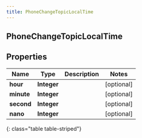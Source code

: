 ```yaml
---
title: PhoneChangeTopicLocalTime
---
```

## PhoneChangeTopicLocalTime


## Properties

| Name | Type | Description | Notes |
| ------------ | ------------- | ------------- | ------------- |
| **hour** | <!----><!---->**Integer**<!----> |  |  [optional] |
| **minute** | <!----><!---->**Integer**<!----> |  |  [optional] |
| **second** | <!----><!---->**Integer**<!----> |  |  [optional] |
| **nano** | <!----><!---->**Integer**<!----> |  |  [optional] |
{: class="table table-striped"}




